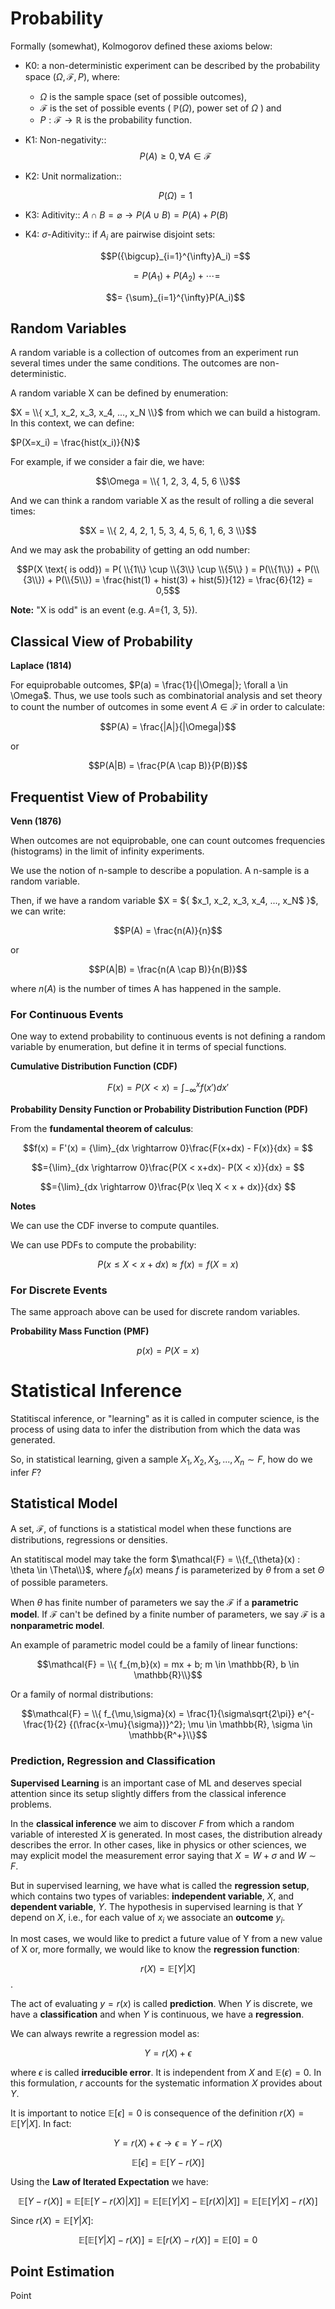 
# Probability
Formally (somewhat), Kolmogorov defined these axioms below:

- K0: a non-deterministic experiment can be described by the probability space $(\Omega, \mathcal{F}, P)$, where:
  - $\Omega$ is the sample space (set of possible outcomes),
  - $\mathcal{F}$ is the set of possible events ( $\mathbb{P}(\Omega)$, power set of $\Omega$ ) and
  - $P: \mathcal{F} \rightarrow \mathbb{R}$ is the probability function.

- K1: Non-negativity::
  $$P(A) \geq 0, \forall A \in \mathcal{F}$$

- K2: Unit normalization::
  
  $$P(\Omega) = 1$$
  
- K3: Aditivity:: $A \cap B = \varnothing \rightarrow P(A \cup B) = P(A) + P(B)$

- K4: $\sigma$-Aditivity:: if $A_i$ are pairwise disjoint sets:

  $$P({\bigcup}_{i=1}^{\infty}A_i) =$$

  $$= P(A_1) + P(A_2) + \cdots = $$
  
  $$= {\sum}_{i=1}^{\infty}P(A_i)$$

## Random Variables
A random variable is a collection of outcomes from an experiment run several times under the same conditions. The outcomes are non-deterministic. 

A random variable X can be defined by enumeration: 

$X = \\{ x_1, x_2, x_3, x_4, ..., x_N \\}$ from which we can build a histogram. In this context,
we can define: 

$P(X=x_i) = \frac{hist(x_i)}{N}$

For example, if we consider a fair die, we have:

$$\Omega = \\{ 1, 2, 3, 4, 5, 6 \\}$$

And we can think a random variable X as the result of rolling a die several times:

$$X = \\{ 2, 4, 2, 1, 5, 3, 4, 5, 6, 1, 6, 3 \\}$$ 

And we may ask the probability of getting an odd number:

$$P(X \text{ is odd}) = P( \\{1\\} \cup \\{3\\} \cup \\{5\\} ) = P(\\{1\\}) + P(\\{3\\}) + P(\\{5\\}) = \frac{hist(1) + hist(3) + hist(5)}{12} = \frac{6}{12} = 0,5$$

**Note:** "X is odd" is an event (e.g. $A=${1, 3, 5}).

  
## Classical View of Probability
**Laplace (1814)**

For equiprobable outcomes, $P(a) = \frac{1}{|\Omega|}; \forall a \in \Omega$. 
Thus, we use tools such as combinatorial analysis and set theory to count the number of outcomes in some event $A \in \mathcal{F}$ 
in order to calculate:

$$P(A) = \frac{|A|}{|\Omega|}$$ 

or 

$$P(A|B) = \frac{P(A \cap B)}{P(B)}$$

## Frequentist View of Probability
**Venn (1876)**

When outcomes are not equiprobable, one can count outcomes frequencies (histograms) in the limit of infinity experiments.

We use the notion of n-sample to describe a population. A n-sample is a random variable. 

Then, if we have a random variable $X = ${ $x_1, x_2, x_3, x_4, ..., x_N$ }$, we can write:

$$P(A) = \frac{n(A)}{n}$$

or 

$$P(A|B) = \frac{n(A \cap B)}{n(B)}$$

where $n(A)$ is the number of times A has happened in the sample.


### For Continuous Events 

One way to extend probability to continuous events is not defining a random variable by enumeration, but define it 
in terms of special functions. 

**Cumulative Distribution Function (CDF)**

$$F(x) = P(X < x) = {\int}_{-\infty}^{x} f(x')dx'$$

**Probability Density Function or Probability Distribution Function (PDF)**

From the __fundamental theorem of calculus__:

$$f(x) = F'(x) = {\lim}_{dx \rightarrow 0}\frac{F(x+dx) - F(x)}{dx} = $$

$$={\lim}_{dx \rightarrow 0}\frac{P(X < x+dx)- P(X < x)}{dx} = $$

$$={\lim}_{dx \rightarrow 0}\frac{P(x \leq X < x + dx)}{dx} $$

**Notes**

We can use the CDF inverse to compute quantiles.

We can use PDFs to compute the probability:

$$P(x \leq X < x+dx ) \approx f(x) = f(X=x)$$


### For Discrete Events
The same approach above can be used for discrete random variables.

**Probability Mass Function (PMF)**

$$p(x) = P(X=x)$$

# Statistical Inference

Statitiscal inference, or "learning" as it is called in computer science, is the process of using data to infer the distribution from which the data was generated.
 
So, in statistical learning, given a sample $X_1, X_2, X_3, ..., X_n \sim F$, how do we infer $F$?

## Statistical Model
A set, $\mathcal{F}$, of functions is a statistical model when these functions are distributions, regressions or densities. 

An statitiscal model may take the form $\mathcal{F} = \\{f_{\theta}(x) : \theta \in \Theta\\}$, where $f_{\theta}(x)$ means $f$ is parameterized by $\theta$ from a set $\Theta$ of possible parameters.

When $\theta$ has finite number of parameters we say the $\mathcal{F}$ if a **parametric model**. If $\mathcal{F}$ can't be defined by a finite number of parameters, we say $\mathcal{F}$ is a **nonparametric model**. 

An example of parametric model could be a family of linear functions:

$$\mathcal{F} = \\{ f_{m,b}(x) = mx + b; m \in \mathbb{R}, b \in \mathbb{R}\\}$$

Or a family of normal distributions:

$$\mathcal{F} = \\{ f_{\mu,\sigma}(x) = \frac{1}{\sigma\sqrt{2\pi}} e^{-\frac{1}{2} {(\frac{x-\mu}{\sigma})}^2}; \mu \in \mathbb{R}, \sigma \in \mathbb{R^+}\\}$$

### Prediction, Regression and Classification ###
**Supervised Learning** is an important case of ML and deserves special attention since its setup slightly differs from the classical inference problems.

In the **classical inference** we aim to discover $F$ from which a random variable of interested $X$ is generated. In most cases, the distribution already describes the error. In other cases, like in physics or other sciences, we may explicit model the measurement error saying that $X = W + \sigma$ and $W \sim F$.

But in supervised learning, we have what is called the **regression setup**, which contains two types of variables: **independent variable**, $X$, and **dependent variable**, $Y$. The hypothesis in supervised learning is that $Y$ depend on $X$, i.e., for each value of $x_i$ we associate an **outcome** $y_i$.

In most cases, we would like to predict a future value of Y from a new value of X or, more formally, we would like to know the **regression function**:

$$r(X) = \mathbb{E}[Y|X]$$.

The act of evaluating $y = r(x)$ is called **prediction**. When $Y$ is discrete, we have a **classification** and when $Y$ is continuous, we have a **regression**.

We can always rewrite a regression model as:

$$Y = r(X) + \epsilon$$

where $\epsilon$ is called **irreducible error**. It is independent from $X$ and $\mathbb{E}(\epsilon) = 0$. In this formulation, $r$ accounts for the systematic information $X$ provides about $Y$.
 
It is important to notice $\mathbb{E}[\epsilon]=0$ is consequence of the definition $r(X)=\mathbb{E}[Y|X]$. In fact:

$$Y = r(X) + \epsilon \rightarrow \epsilon = Y - r(X)$$

$$ \mathbb{E}[\epsilon] = \mathbb{E}[Y - r(X)]$$

Using the **Law of Iterated Expectation** we have:

$$\mathbb{E}[Y - r(X)] = \mathbb{E}[\mathbb{E}[Y-r(X)|X]] = \mathbb{E}[\mathbb{E}[Y|X] - \mathbb{E}[r(X)|X]] = \mathbb{E}[\mathbb{E}[Y|X] - r(X)] $$

Since $r(X)=\mathbb{E}[Y|X]$:

$$\mathbb{E}[\mathbb{E}[Y|X] - r(X)] = \mathbb{E}[r(X) - r(X)] = \mathbb{E}[0] = 0$$

## Point Estimation ##
Point 

